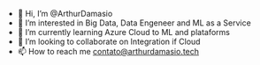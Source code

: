 - 👋 Hi, I’m @ArthurDamasio
- 👀 I’m interested in Big Data, Data Engeneer and ML as a Service 
- 🌱 I’m currently learning Azure Cloud to ML and plataforms
- 💞️ I’m looking to collaborate on Integration if Cloud
- 📫 How to reach me contato@arthurdamasio.tech

<!---
ArthurDamasio/ArthurDamasio is a ✨ special ✨ repository because its `README.md` (this file) appears on your GitHub profile.
You can click the Preview link to take a look at your changes.
--->
